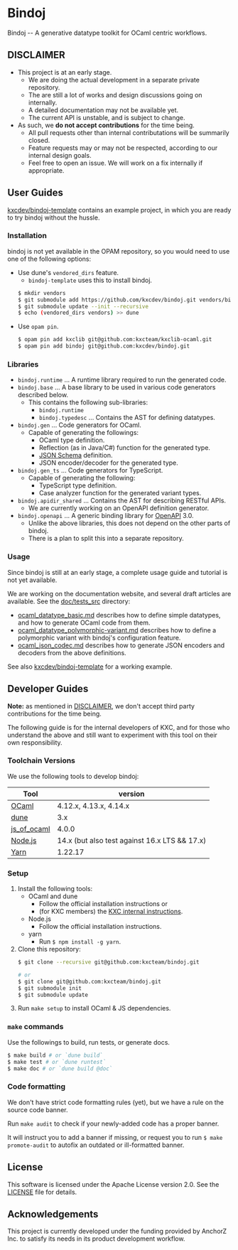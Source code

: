 Bindoj
======

Bindoj -- A generative datatype toolkit for OCaml centric workflows.

## DISCLAIMER

* This project is at an early stage.
  - We are doing the actual development in a separate private repository.
  - The are still a lot of works and design discussions going on internally.
  - A detailed documentation may not be available yet.
  - The current API is unstable, and is subject to change.
* As such, we **do not accept contributions** for the time being.
  - All pull requests other than internal contributations will be summarily closed.
  - Feature requests may or may not be respected, according to our internal design goals.
  - Feel free to open an issue. We will work on a fix internally if appropriate.

## User Guides

[kxcdev/bindoj-template](https://github.com/kxcdev/bindoj-template) contains
an example project, in which you are ready to try bindoj without the hussle.

### Installation

bindoj is not yet available in the OPAM repository, so you would need to
use one of the following options:

* Use dune's `vendored_dirs` feature.
  - `bindoj-template` uses this to install bindoj.
  ```bash
  $ mkdir vendors
  $ git submodule add https://github.com/kxcdev/bindoj.git vendors/bindoj
  $ git submodule update --init --recursive
  $ echo (vendored_dirs vendors) >> dune
  ```
* Use `opam pin`.
  ```bash
  $ opam pin add kxclib git@github.com:kxcteam/kxclib-ocaml.git
  $ opam pin add bindoj git@github.com:kxcdev/bindoj.git
  ```

### Libraries

- `bindoj.runtime` ... A runtime library required to run the generated code.
- `bindoj.base` ... A base library to be used in various code generators described below.
  - This contains the following sub-libraries:
    - `bindoj.runtime`
    - `bindoj.typedesc` ... Contains the AST for defining datatypes.
- `bindoj.gen` ... Code generators for OCaml.
  - Capable of generating the followings:
    - OCaml type definition.
    - Reflection (as in Java/C#) function for the generated type.
    - [JSON Schema](https://json-schema.org/) definition.
    - JSON encoder/decoder for the generated type.
- `bindoj.gen_ts` ... Code generators for TypeScript.
  - Capable of generating the following:
    - TypeScript type definition.
    - Case analyzer function for the generated variant types.
- `bindoj.apidir_shared` ... Contains the AST for describing RESTful APIs.
  - We are currently working on an OpenAPI definition generator.
- `bindoj.openapi` ... A generic binding library for [OpenAPI](https://www.openapis.org/) 3.0.
  - Unlike the above libraries, this does not depend on the other parts of bindoj.
  - There is a plan to split this into a separate repository.

### Usage

Since bindoj is still at an early stage, a complete usage guide and tutorial is not yet available.

We are working on the documentation website, and several draft articles are available.
See the [doc/tests_src](doc/tests_src) directory:
- [ocaml_datatype_basic.md](doc/tests_src/ocaml_datatype_basic.md)
  describes how to define simple datatypes, and how to generate OCaml code from them.
- [ocaml_datatype_polymorphic-variant.md](doc/tests_src/ocaml_datatype_polymorphic-variant.md)
  describes how to define a polymorphic variant with bindoj's configuration feature.
- [ocaml_json_codec.md](doc/tests_src/ocaml_json_codec.md)
  describes how to generate JSON encoders and decoders from the above definitions.

See also [kxcdev/bindoj-template](https://github.com/kxcdev/bindoj-template) for a working example.

## Developer Guides

**Note:** as mentioned in [DISCLAIMER](#disclaimer), we don't accept third party contributions for the time being.

The following guide is for the internal developers of KXC, and for those who understand the above
and still want to experiment with this tool on their own responsibility.

### Toolchain Versions

We use the following tools to develop bindoj:

Tool | version
-----|-------
[OCaml](https://ocaml.org/) | 4.12.x, 4.13.x, 4.14.x
[dune](https://dune.build/) | 3.x
[js\_of\_ocaml](https://github.com/ocsigen/js_of_ocaml) | 4.0.0
[Node.js](https://nodejs.org/) | 14.x (but also test against 16.x LTS && 17.x)
[Yarn](https://yarnpkg.com/) | 1.22.17

### Setup

1. Install the following tools:
    - OCaml and dune
      - Follow the official installation instructions or
      - (for KXC members) the [KXC internal instructions](https://stackoverflow.com/c/kxcteam/questions/21/22#22).
    - Node.js
      - Follow the official installation instructions.
    - yarn
      - Run `$ npm install -g yarn`.
2. Clone this repository:
    ```bash
    $ git clone --recursive git@github.com:kxcteam/bindoj.git

    # or
    $ git clone git@github.com:kxcteam/bindoj.git
    $ git submodule init
    $ git submodule update
    ```
3. Run `make setup` to install OCaml & JS dependencies.

### `make` commands

Use the followings to build, run tests, or generate docs.
```bash
$ make build # or `dune build`
$ make test # or `dune runtest`
$ make doc # or `dune build @doc`
```

### Code formatting

We don't have strict code formatting rules (yet), but we have a rule on the source code banner.

Run `make audit` to check if your newly-added code has a proper banner.

It will instruct you to add a banner if missing, or request you to run `$ make promote-audit` to autofix an outdated or ill-formatted banner.

## License

This software is licensed under the Apache License version 2.0. See the [LICENSE](LICENSE) file for details.

## Acknowledgements

This project is currently developed under the funding provided by AnchorZ Inc. to satisfy its needs in its product development workflow.
